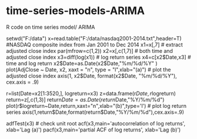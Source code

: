 # time-series-models-ARIMA
R code on time series model/ ARIMA

setwd("F:/data")
x=read.table("F:/data/nasdaq2001-2014.txt",header=T) #NASDAQ composite index from Jan 2001 to Dec 2014
x1=x[,7] # extract adjusted close index
par(mfrow=c(1,2)) 
x2=x[,c(1,7)] # both time and adjusted close index
x3=diff(log(x1)) # log return series 
x4=c[x2$Date,x3] # time and log return
x2$Date=as.Date(x2$Date,"%m/%d/%Y" )
plot(AdjClose ~ Date, x2, xaxt = "n", type = "l",xlab="(a)") # plot the adjusted close index 
axis(1, x2$Date, format(x2$Date, "%m/%d/%Y"), cex.axis = .9) 

r=list(Date=x2[1:3520,], logreturn=x3)
z=data.frame(r$Date,r$logreturn)
return=z[,c(1,3)]
return$Date=as.Date(return$Date,"%Y/%m/%d")
plot(r$logreturn~Date,return,xaxt="n",xlab="(b)",type='l') # plot log return series
axis(1,return$Date,format(return$Date,"%Y/%m/%d"),cex.axis=.9)

adfTest(x3) # check unit root 
acf(x3,main='autocorrelation of log returns', xlab='Lag (a)') 
pacf(x3,main='partial ACF of log returns', xlab='Lag (b)')
